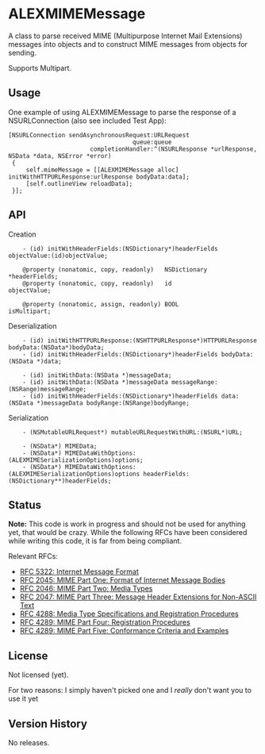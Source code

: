 ALEXMIMEMessage
===============

A class to parse received MIME (Multipurpose Internet Mail Extensions) messages into objects and to construct MIME messages from objects for sending.

Supports Multipart.

Usage
-----

One example of using ALEXMIMEMessage to parse the response of a NSURLConnection (also see included Test App):

	[NSURLConnection sendAsynchronousRequest:URLRequest
									   queue:queue
						   completionHandler:^(NSURLResponse *urlResponse, NSData *data, NSError *error)
	 {
		 self.mimeMessage = [[ALEXMIMEMessage alloc] initWithHTTPURLResponse:urlResponse bodyData:data];
		 [self.outlineView reloadData];
	 }];

API
---

Creation

		- (id) initWithHeaderFields:(NSDictionary*)headerFields objectValue:(id)objectValue;
		
		@property (nonatomic, copy, readonly)	NSDictionary	*headerFields;
		@property (nonatomic, copy, readonly)	id				objectValue;
	
		@property (nonatomic, assign, readonly)	BOOL			isMultipart;

Deserialization

		- (id) initWithHTTPURLResponse:(NSHTTPURLResponse*)HTTPURLResponse bodyData:(NSData*)bodyData;
		- (id) initWithHeaderFields:(NSDictionary*)headerFields bodyData:(NSData *)data;
		
		- (id) initWithData:(NSData *)messageData;
		- (id) initWithData:(NSData *)messageData messageRange:(NSRange)messageRange;
		- (id) initWithHeaderFields:(NSDictionary*)headerFields data:(NSData *)messageData bodyRange:(NSRange)bodyRange;

Serialization

		- (NSMutableURLRequest*) mutableURLRequestWithURL:(NSURL*)URL;

		- (NSData*) MIMEData;
		- (NSData*) MIMEDataWithOptions:(ALEXMIMESerializationOptions)options;
		- (NSData*) MIMEDataWithOptions:(ALEXMIMESerializationOptions)options headerFields:(NSDictionary**)headerFields;


Status
------

**Note:** This code is work in progress and should not be used for anything yet, that would be crazy. While the following RFCs have been considered while writing this code, it is far from being compliant.

Relevant RFCs:

* [RFC 5322: Internet Message Format](http://tools.ietf.org/html/rfc5322)
* [RFC 2045: MIME Part One: Format of Internet Message Bodies](http://tools.ietf.org/html/rfc2045)
* [RFC 2046: MIME Part Two: Media Types](http://tools.ietf.org/html/rfc2046)
* [RFC 2047: MIME Part Three: Message Header Extensions for Non-ASCII Text](http://tools.ietf.org/html/rfc2047)
* [RFC 4288: Media Type Specifications and Registration Procedures](http://tools.ietf.org/html/rfc4288)
* [RFC 4289: MIME Part Four: Registration Procedures](http://tools.ietf.org/html/rfc4289)
* [RFC 4289: MIME Part Five: Conformance Criteria and Examples](http://tools.ietf.org/html/rfc2049)


License
-------

Not licensed (yet).

For two reasons: I simply haven't picked one and I *really* don't want you to use it yet


Version History
---------------
No releases.
